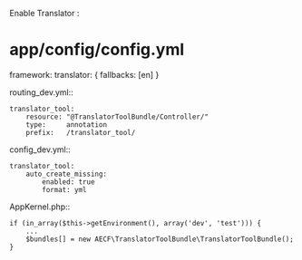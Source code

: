 Enable Translator :

# app/config/config.yml
framework:
    translator: { fallbacks: [en] }

routing_dev.yml::

    translator_tool:
        resource: "@TranslatorToolBundle/Controller/"
        type:     annotation
        prefix:   /translator_tool/


config_dev.yml::

    translator_tool:
        auto_create_missing:
            enabled: true
            format: yml

AppKernel.php::

    if (in_array($this->getEnvironment(), array('dev', 'test'))) {
        ...
        $bundles[] = new AECF\TranslatorToolBundle\TranslatorToolBundle();
    }